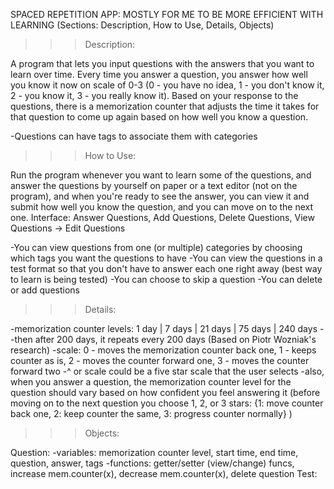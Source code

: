 SPACED REPETITION APP: MOSTLY FOR ME TO BE MORE EFFICIENT WITH LEARNING
(Sections: Description, How to Use, Details, Objects)

>>>Description:

A program that lets you input questions with the answers that you want to learn over time. Every time you answer a question, you answer how well you know it now on scale of 0-3 (0 - you have no idea, 1 - you don't know it, 2 - you know it, 3 - you really know it). Based on your response to the questions, there is a memorization counter that adjusts the time it takes for that question to come up again based on how well you know a question.

-Questions can have tags to associate them with categories

>>>How to Use:

Run the program whenever you want to learn some of the questions, and answer the questions by yourself on paper or a text editor (not on the program), and when you're ready to see the answer, you can view it and submit how well you know the question, and you can move on to the next one.
Interface: Answer Questions, Add Questions, Delete Questions, View Questions -> Edit Questions

-You can view questions from one (or multiple) categories by choosing which tags you want the questions to have
-You can view the questions in a test format so that you don't have to answer each one right away (best way to learn is being tested)
-You can choose to skip a question
-You can delete or add questions

>>>Details:

-memorization counter levels: 1 day | 7 days | 21 days | 75 days | 240 days
--then after 200 days, it repeats every 200 days
(Based on Piotr Wozniak's research)
-scale: 0 - moves the memorization counter back one, 1 - keeps counter as is, 2 - moves the counter forward one, 3 - moves the counter forward two
-^ or scale could be a five star scale that the user selects
-also, when you answer a question, the memorization counter level for the
question should vary based on how confident you feel answering it (before moving on to the next question you choose 1, 2, or 3 stars: {1: move counter back one, 2: keep counter the same, 3: progress counter normally} )

>>>Objects:

Question:
-variables: memorization counter level, start time, end time, question, answer, tags
-functions: getter/setter (view/change) funcs, increase mem.counter(x), decrease mem.counter(x), delete question
Test:

